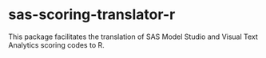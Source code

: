 # sas-scoring-translator-r
This package facilitates the translation of SAS Model Studio and Visual Text Analytics scoring codes to R.
